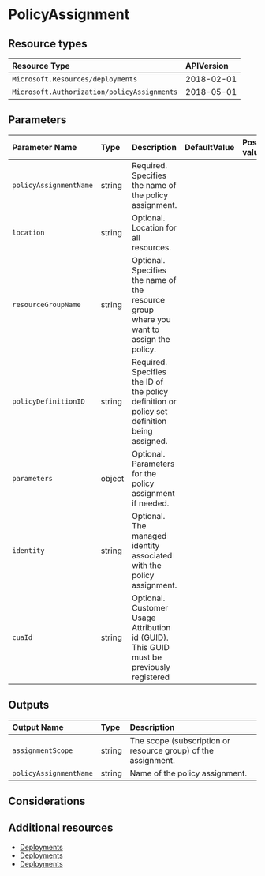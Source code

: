# PolicyAssignment

## Resource types

| Resource Type                               | APIVersion |
| :------------------------------------------ | :--------- |
| `Microsoft.Resources/deployments`           | 2018-02-01 |
| `Microsoft.Authorization/policyAssignments` | 2018-05-01 |

## Parameters

| Parameter Name         | Type   | Description                                                                                  | DefaultValue | Possible values |
| :--------------------- | :----- | :------------------------------------------------------------------------------------------- | :----------- | :-------------- |
| `policyAssignmentName` | string | Required. Specifies the name of the policy assignment.                                       |              |                 |
| `location`             | string | Optional. Location for all resources.                                                        |              |                 |
| `resourceGroupName`    | string | Optional. Specifies the name of the resource group where you want to assign the policy.      |              |                 |
| `policyDefinitionID`   | string | Required. Specifies the ID of the policy definition or policy set definition being assigned. |              |                 |
| `parameters`           | object | Optional. Parameters for the policy assignment if needed.                                    |              |                 |
| `identity`             | string | Optional. The managed identity associated with the policy assignment.                        |              |                 |
| `cuaId`                | string | Optional. Customer Usage Attribution id (GUID). This GUID must be previously registered      |              |                 |


## Outputs

| Output Name            | Type   | Description                                                   |
| :--------------------- | :----- | :------------------------------------------------------------ |
| `assignmentScope`      | string | The scope (subscription or resource group) of the assignment. |
| `policyAssignmentName` | string | Name of the policy assignment.                                |

## Considerations

## Additional resources

- [Deployments](https://docs.microsoft.com/en-us/azure/templates/Microsoft.Resources/2018-02-01/deployments)
- [Deployments](https://docs.microsoft.com/en-us/azure/templates/Microsoft.Resources/2019-10-01/deployments)
- [Deployments](https://docs.microsoft.com/en-us/azure/templates/Microsoft.Resources/2019-10-01/deployments)

